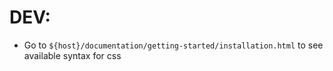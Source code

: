 # DEV:
- Go to `${host}/documentation/getting-started/installation.html` to see available syntax for css